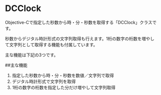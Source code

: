 DCClock
=====================

Objective-Cで指定した秒数から時・分・秒数を取得する「DCClock」クラスです。

秒数からデジタル時計形式の文字列取得も行えます。1桁の数字の桁数を増やして文字列として取得する機能も付属しています。

主な機能は下記の3つです。

##主な機能

1. 指定した秒数から時・分・秒数を数値／文字列で取得
2. デジタル時計形式で文字列を取得
3. 1桁の数字の桁数を指定した分だけ増やして文字列取得